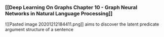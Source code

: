 ### [[Deep Learning On Graphs Chapter 10 - Graph Neural Networks in Natural Language Processing]]
![[Pasted image 20201212184411.png]] aims to discover the latent predicate argument structure of a sentence